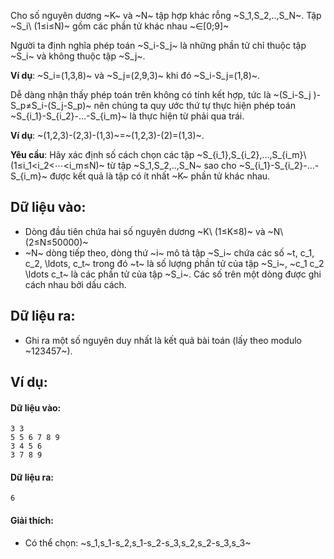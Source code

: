 <!--
**<center>NGUỒN: VOI Training Camp 3H  (Ngày 03/11/2016 Am)</center>**
-->

Cho số nguyên dương ~K~ và ~N~ tập hợp khác rỗng ~S_1,S_2,..,S_N~. Tập ~S_i\  (1≤i≤N)~ gồm các phần tử khác nhau ~∈[0;9]~

Người ta định nghĩa phép toán ~S_i-S_j~ là những phần tử chỉ thuộc tập ~S_i~ và không thuộc tập ~S_j~.

**Ví dụ**: ~S_i=(1,3,8)~ và ~S_j=(2,9,3)~ khi đó ~S_i-S_j=(1,8)~.

Dễ dàng nhận thấy phép toán trên không có tính kết hợp, tức là ~(S_i-S_j )-S_p≠S_i-(S_j-S_p)~ nên chúng ta quy ước thứ tự thực hiện phép toán ~S_{i_1}-S_{i_2}-…-S_{i_m}~ là thực hiện từ phải qua trái.

**Ví dụ**: ~(1,2,3)-(2,3)-(1,3)~=~(1,2,3)-(2)=(1,3)~.

**Yêu cầu**: Hãy xác định số cách chọn các tập ~S_{i_1},S_{i_2},…,S_{i_m}\  (1≤i_1<i_2<⋯<i_m≤N)~ từ tập ~S_1,S_2,..,S_N~ sao cho ~S_{i_1}-S_{i_2}-…-S_{i_m}~ được kết quả là tập có ít nhất ~K~ phần tử khác nhau.

## Dữ liệu vào:
- Dòng đầu tiên chứa hai số nguyên dương ~K\ (1≤K≤8)~ và ~N\ (2≤N≤50000)~
- ~N~ dòng tiếp theo, dòng thứ ~i~ mô tả tập ~S_i~ chứa các số ~t, c_1,  c_2, \ldots, c_t~ trong đó ~t~ là số lượng phần tử của tập ~S_i~, ~c_1  c_2 \ldots c_t~ là các phần tử của tập ~S_i~.
Các số trên một dòng được ghi cách nhau bởi dấu cách.

## Dữ liệu ra:
- Ghi ra một số nguyên duy nhất là kết quả bài toán (lấy theo modulo ~123457~).

## Ví dụ:
#### Dữ liệu vào:
```
3 3
5 5 6 7 8 9
3 4 5 6
3 7 8 9
```

#### Dữ liệu ra:
```
6
```

#### Giải thích:
- Có thể chọn: ~s_1,s_1-s_2,s_1-s_2-s_3,s_2,s_2-s_3,s_3~